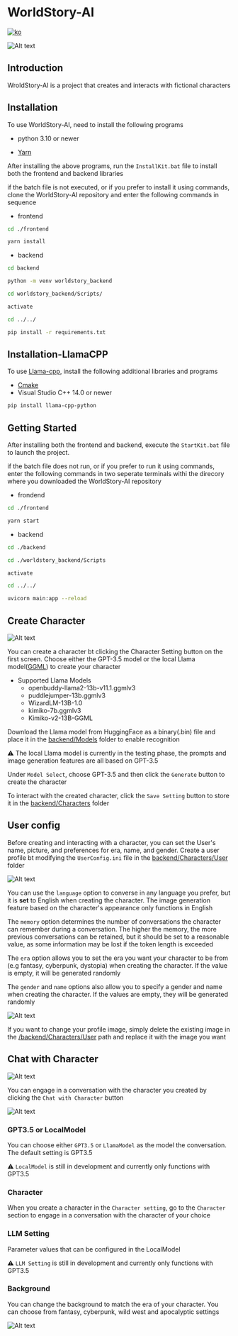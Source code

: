# WorldStory-AI

[![ko](https://img.shields.io/badge/lang-ko-green.svg)](./README.ko.md)

![Alt text](./frontend/src/components/Static/intro.gif)

## Introduction

WroldStory-AI is a project that creates and interacts with fictional characters

## Installation

To use WorldStory-AI, need to install the following programs

- python 3.10 or newer

- [Yarn](https://classic.yarnpkg.com/lang/en/docs/install/#windows-stable)

After installing the above programs, run the `InstallKit.bat` file to install both the frontend and backend libraries

if the batch file is not executed, or if you prefer to install it using commands, clone the WorldStory-AI repository and enter the following commands in sequence

- frontend

```bash
cd ./frontend
```

```bash
yarn install
```

- backend

```bash
cd backend
```

```bash
python -m venv worldstory_backend
```

```bash
cd worldstory_backend/Scripts/
```

```bash
activate
```

```bash
cd ../../
```

```bash
pip install -r requirements.txt
```

## Installation-LlamaCPP

To use [Llama-cpp](https://github.com/abetlen/llama-cpp-python), install the following additional libraries and programs

- [Cmake](https://cmake.org/download/)
- Visual Studio C++ 14.0 or newer

```bash
pip install llama-cpp-python
```

## Getting Started

After installing both the frontend and backend, execute the `StartKit.bat` file to launch the project.

if the batch file does not run, or if you prefer to run it using commands, enter the following commands in two seperate terminals withi the direcory where you downloaded the WorldStory-AI repository

- frondend

```bash
cd ./frontend
```

```bash
yarn start
```

- backend

```bash
cd ./backend
```

```bash
cd ./worldstory_backend/Scripts
```

```bash
activate
```

```bash
cd ../../
```

```bash
uvicorn main:app --reload
```

## Create Character

![Alt text](./frontend/src/components/Static/create_character.gif)

You can create a character bt clicking the Character Setting button on the first screen. Choose either the GPT-3.5 model or the local Llama model([GGML](https://github.com/ggerganov/ggml)) to create your character

- Supported Llama Models
  - openbuddy-llama2-13b-v11.1.ggmlv3
  - puddlejumper-13b.ggmlv3
  - WizardLM-13B-1.0
  - kimiko-7b.ggmlv3
  - Kimiko-v2-13B-GGML

Download the Llama model from HuggingFace as a binary(.bin) file and place it in the [backend/Models](./backend/Models) folder to enable recognition

⚠️ The local Llama model is currently in the testing phase, the prompts and image generation features are all based on GPT-3.5

Under `Model Select`, choose GPT-3.5 and then click the `Generate` button to create the character

To interact with the created character, click the `Save Setting` button to store it in the [backend/Characters](./backend/Characters) folder

## User config

Before creating and interacting with a character, you can set the User's name, picture, and preferences for era, name, and gender. Create a user profile bt modifying the `UserConfig.ini` file in the [backend/Characters/User](./backend/Characters/User/) folder

![Alt text](./frontend/src/components/Static/user_config.png)

You can use the `language` option to converse in any language you prefer, but it is **set** to English when creating the character. The image generation feature based on the character's appearance only functions in English

The `memory` option determines the number of conversations the character can remember during a conversation. The higher the memory, the more previous conversations can be retained, but it should be set to a reasonable value, as some information may be lost if the token length is exceeded

The `era` option allows you to set the era you want your character to be from (e.g fantasy, cyberpunk, dystopia) when creating the character. If the value is empty, it will be generated randomly

The `gender` and `name` options also allow you to specify a gender and name when creating the character. If the values are empty, they will be generated randomly

![Alt text](./frontend/src/components/Static/user_profile.png)

If you want to change your profile image, simply delete the existing image in the [/backend/Characters/User](./backend/Characters/User/) path and replace it with the image you want

## Chat with Character

![Alt text](./frontend/src/components/Static/chatting.gif)

You can engage in a conversation with the character you created by clicking the `Chat with Character` button

![Alt text](./frontend/src/components/Static/chat_setting.png)

### GPT3.5 or LocalModel

You can choose either `GPT3.5` or `LlamaModel` as the model the conversation. The default setting is GPT3.5

⚠️ `LocalModel` is still in development and currently only functions with GPT3.5

### Character

When you create a character in the `Character setting`, go to the `Character` section to engage in a conversation with the character of your choice

### LLM Setting

Parameter values that can be configured in the LocalModel

⚠️ `LLM Setting` is still in development and currently only functions with GPT3.5

### Background

You can change the background to match the era of your character. You can choose from fantasy, cyberpunk, wild west and apocalyptic settings

![Alt text](./frontend/src/components/Static/Background_transition.gif)
